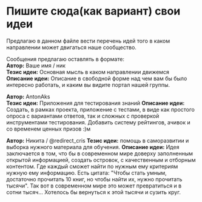 # Пишите сюда(как вариант) свои идеи

Предлагаю в данном файле вести перечень идей того в каком направлении может двигаться наше сообщество.

Сообщения предлагаю оставлять в формате:  
**Автор:** Ваше имя / ник  
**Тезис идеи:** Основная мысль в каком направлении движемся  
**Описание идеи:** Описание в свободной форме над чем вам бы было интересно работать, и каким вы видите портал нашей группы. 

**Автор:** AntonAks  
**Тезис идеи:** Приложения для тестирования знаний
**Описание идеи:** Создать, в рамках проекта, приложение с тестами, в виде как простого опроса с вариантами ответов, так и сложных с проверкой инструментами тестирования. Добавить систему рейтингов, ачивок и со временем ценных призов :)м
 

**Автор:** Никита / @redirect_cris
**Тезис идеи:** помощь в саморазвитии и выборка нужного материала для обучения.
**Описание идеи:** Идея заключается в том, что бы в современном мире доверху заполненным открытой информацией, создать островок, с качественным и отборным контентом. Где каждый сможет найти по нужным ему критериям нужную ему информацию. 
Есть цитата: "Чтобы стать умным, достаточно прочитать 10 книг, но чтобы найти их, нужно прочитать тысячи". Так вот в современном мире это может превратиться и в сотни тысяч... Хотелось бы вернуться к этой тысячи и сузить круг. 
